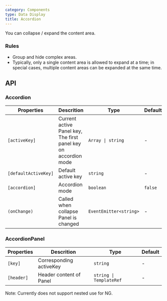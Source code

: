 ```yaml
---
category: Components
type: Data Display
title: Accordion
---
```


You can collapse / expand the content area.

### Rules
- Group and hide complex areas.
- Typically, only a single content area is allowed to expand at a time; in special cases, multiple content areas can be expanded at the same time.


## API

### Accordion

Properties | Descrition | Type | Default
-----------|------------|------|--------
| `[activeKey]` | Current active Panel key, The first panel key on accordion mode | `Array \| string` | - |
| `[defaultActiveKey]` | Default active key | `string` | - |
| `[accordion]` | Accordion mode | `boolean` | `false` |
| `(onChange)` | Called when collapse Panel is changed | `EventEmitter<string>` | - |

### AccordionPanel

Properties | Descrition | Type | Default
-----------|------------|------|--------
| `[key]` | Corresponding activeKey | `string` | - |
| `[header]` | Header content of Panel | `string \| TemplateRef` | - |

Note: Currently does not support nested use for NG.
